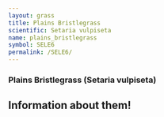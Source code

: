 ```yaml
---
layout: grass
title: Plains Bristlegrass
scientific: Setaria vulpiseta
name: plains_bristlegrass
symbol: SELE6
permalink: /SELE6/
---
```


### Plains Bristlegrass (Setaria vulpiseta)

## Information about them!
